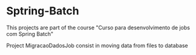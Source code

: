 # Sptring-Batch

This projects are part of the course "Curso para desenvolvimento de jobs com Spring Batch"

Project MigracaoDadosJob consist in moving data from files to database
